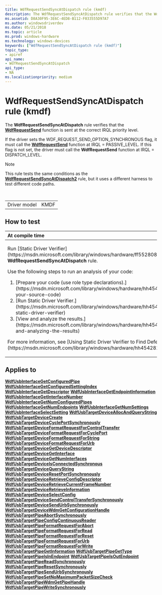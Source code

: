 ```yaml
---
title: WdfRequestSendSyncAtDispatch rule (kmdf)
description: The WdfRequestSendSyncAtDispatch rule verifies that the WdfRequestSend function is sent at the correct IRQL priority level.
ms.assetid: D8A30F95-3E6C-4ED8-B112-F033555D97A7
ms.author: windowsdriverdev
ms.date: 05/21/2018
ms.topic: article
ms.prod: windows-hardware
ms.technology: windows-devices
keywords: ["WdfRequestSendSyncAtDispatch rule (kmdf)"]
topic_type:
- apiref
api_name:
- WdfRequestSendSyncAtDispatch
api_type:
- NA
ms.localizationpriority: medium
---
```


# WdfRequestSendSyncAtDispatch rule (kmdf)


The **WdfRequestSendSyncAtDispatch** rule verifies that the [**WdfRequestSend**](https://msdn.microsoft.com/library/windows/hardware/ff550027) function is sent at the correct IRQL priority level.

If the driver sets the WDF\_REQUEST\_SEND\_OPTION\_SYNCHRONOUS flag, it must call the [**WdfRequestSend**](https://msdn.microsoft.com/library/windows/hardware/ff550027) function at IRQL = PASSIVE\_LEVEL. If this flag is not set, the driver must call the **WdfRequestSend** function at IRQL = DISPATCH\_LEVEL.

> [!NOTE]
>
> This rule tests the same conditions as the [**WdfRequestSendSyncAtDispatch2**](wdfrequestsendsyncatdispatch2.md) rule, but it uses a different harness to test different code paths.

 

|              |      |
|--------------|------|
| Driver model | KMDF |

How to test
-----------

<table>
<colgroup>
<col width="100%" />
</colgroup>
<thead>
<tr class="header">
<th align="left">At compile time</th>
</tr>
</thead>
<tbody>
<tr class="odd">
<td align="left"><p>Run [Static Driver Verifier](https://msdn.microsoft.com/library/windows/hardware/ff552808) and specify the <strong>WdfRequestSendSyncAtDispatch</strong> rule.</p>
Use the following steps to run an analysis of your code:
<ol>
<li>[Prepare your code (use role type declarations).](https://msdn.microsoft.com/library/windows/hardware/hh454281#preparing-your-source-code)</li>
<li>[Run Static Driver Verifier.](https://msdn.microsoft.com/library/windows/hardware/hh454281#running-static-driver-verifier)</li>
<li>[View and analyze the results.](https://msdn.microsoft.com/library/windows/hardware/hh454281#viewing-and-analyzing-the-results)</li>
</ol>
<p>For more information, see [Using Static Driver Verifier to Find Defects in Drivers](https://msdn.microsoft.com/library/windows/hardware/hh454281).</p></td>
</tr>
</tbody>
</table>

Applies to
----------

[**WdfUsbInterfaceGetConfiguredPipe**](https://msdn.microsoft.com/library/windows/hardware/ff550057)
[**WdfUsbInterfaceGetConfiguredSettingIndex**](https://msdn.microsoft.com/library/windows/hardware/ff550059)
[**WdfUsbInterfaceGetDescriptor**](https://msdn.microsoft.com/library/windows/hardware/ff550060)
[**WdfUsbInterfaceGetEndpointInformation**](https://msdn.microsoft.com/library/windows/hardware/ff550063)
[**WdfUsbInterfaceGetInterfaceNumber**](https://msdn.microsoft.com/library/windows/hardware/ff550065)
[**WdfUsbInterfaceGetNumConfiguredPipes**](https://msdn.microsoft.com/library/windows/hardware/ff550066)
[**WdfUsbInterfaceGetNumEndpoints**](https://msdn.microsoft.com/library/windows/hardware/ff550068)
[**WdfUsbInterfaceGetNumSettings**](https://msdn.microsoft.com/library/windows/hardware/ff550070)
[**WdfUsbInterfaceSelectSetting**](https://msdn.microsoft.com/library/windows/hardware/ff550073)
[**WdfUsbTargetDeviceAllocAndQueryString**](https://msdn.microsoft.com/library/windows/hardware/ff550074)
[**WdfUsbTargetDeviceCreate**](https://msdn.microsoft.com/library/windows/hardware/ff550077)
[**WdfUsbTargetDeviceCyclePortSynchronously**](https://msdn.microsoft.com/library/windows/hardware/ff550080)
[**WdfUsbTargetDeviceFormatRequestForControlTransfer**](https://msdn.microsoft.com/library/windows/hardware/ff550082)
[**WdfUsbTargetDeviceFormatRequestForCyclePort**](https://msdn.microsoft.com/library/windows/hardware/ff550084)
[**WdfUsbTargetDeviceFormatRequestForString**](https://msdn.microsoft.com/library/windows/hardware/ff550086)
[**WdfUsbTargetDeviceFormatRequestForUrb**](https://msdn.microsoft.com/library/windows/hardware/ff550088)
[**WdfUsbTargetDeviceGetDeviceDescriptor**](https://msdn.microsoft.com/library/windows/hardware/ff550090)
[**WdfUsbTargetDeviceGetInterface**](https://msdn.microsoft.com/library/windows/hardware/ff550092)
[**WdfUsbTargetDeviceGetNumInterfaces**](https://msdn.microsoft.com/library/windows/hardware/ff550094)
[**WdfUsbTargetDeviceIsConnectedSynchronous**](https://msdn.microsoft.com/library/windows/hardware/ff550095)
[**WdfUsbTargetDeviceQueryString**](https://msdn.microsoft.com/library/windows/hardware/ff550096)
[**WdfUsbTargetDeviceResetPortSynchronously**](https://msdn.microsoft.com/library/windows/hardware/ff550097)
[**WdfUsbTargetDeviceRetrieveConfigDescriptor**](https://msdn.microsoft.com/library/windows/hardware/ff550098)
[**WdfUsbTargetDeviceRetrieveCurrentFrameNumber**](https://msdn.microsoft.com/library/windows/hardware/ff550099)
[**WdfUsbTargetDeviceRetrieveInformation**](https://msdn.microsoft.com/library/windows/hardware/ff550100)
[**WdfUsbTargetDeviceSelectConfig**](https://msdn.microsoft.com/library/windows/hardware/ff550101)
[**WdfUsbTargetDeviceSendControlTransferSynchronously**](https://msdn.microsoft.com/library/windows/hardware/ff550104)
[**WdfUsbTargetDeviceSendUrbSynchronously**](https://msdn.microsoft.com/library/windows/hardware/ff550105)
[**WdfUsbTargetDeviceWdmGetConfigurationHandle**](https://msdn.microsoft.com/library/windows/hardware/ff551127)
[**WdfUsbTargetPipeAbortSynchronously**](https://msdn.microsoft.com/library/windows/hardware/ff551129)
[**WdfUsbTargetPipeConfigContinuousReader**](https://msdn.microsoft.com/library/windows/hardware/ff551130)
[**WdfUsbTargetPipeFormatRequestForAbort**](https://msdn.microsoft.com/library/windows/hardware/ff551132)
[**WdfUsbTargetPipeFormatRequestForRead**](https://msdn.microsoft.com/library/windows/hardware/ff551136)
[**WdfUsbTargetPipeFormatRequestForReset**](https://msdn.microsoft.com/library/windows/hardware/ff551138)
[**WdfUsbTargetPipeFormatRequestForUrb**](https://msdn.microsoft.com/library/windows/hardware/ff551139)
[**WdfUsbTargetPipeFormatRequestForWrite**](https://msdn.microsoft.com/library/windows/hardware/ff551141)
[**WdfUsbTargetPipeGetInformation**](https://msdn.microsoft.com/library/windows/hardware/ff551142)
[**WdfUsbTargetPipeGetType**](https://msdn.microsoft.com/library/windows/hardware/ff551148)
[**WdfUsbTargetPipeIsInEndpoint**](https://msdn.microsoft.com/library/windows/hardware/ff551151)
[**WdfUsbTargetPipeIsOutEndpoint**](https://msdn.microsoft.com/library/windows/hardware/ff551153)
[**WdfUsbTargetPipeReadSynchronously**](https://msdn.microsoft.com/library/windows/hardware/ff551155)
[**WdfUsbTargetPipeResetSynchronously**](https://msdn.microsoft.com/library/windows/hardware/ff551156)
[**WdfUsbTargetPipeSendUrbSynchronously**](https://msdn.microsoft.com/library/windows/hardware/ff551158)
[**WdfUsbTargetPipeSetNoMaximumPacketSizeCheck**](https://msdn.microsoft.com/library/windows/hardware/ff551160)
[**WdfUsbTargetPipeWdmGetPipeHandle**](https://msdn.microsoft.com/library/windows/hardware/ff551162)
[**WdfUsbTargetPipeWriteSynchronously**](https://msdn.microsoft.com/library/windows/hardware/ff551163)
 

 





